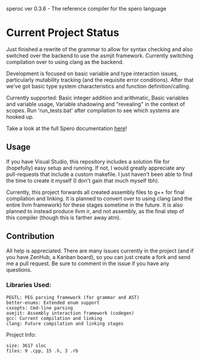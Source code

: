 speroc ver 0.3.6 - The reference compiler for the spero language

# Current Project Status

Just finished a rewrite of the grammar to allow for syntax checking and also switched over the backend to use the asmjit framework. Currently switching compilation over to using clang as the backend.

Development is focused on basic variable and type interaction issues, particularly mutability tracking (and the requisite error conditions). After that we've got basic type system characteristics and function definition/calling.

Currently supported: Basic integer addition and arithmatic, Basic variables and variable usage, Variable shadowing and "revealing" in the context of scopes.
Run 'run_tests.bat' after compilation to see which systems are hooked up.

Take a look at the full Spero documentation [here](https://github.com/hGriff0n/Spero)!

## Usage

If you have Visual Studio, this repository includes a solution file for (hopefully) easy setup and running. If not, I would greatly appreciate any pull-requests that include a custom makefile.
I just haven't been able to find the time to create it myself (I don't gain that much myself tbh).

Currently, this project forwards all created assembly files to g++ for final compilation and linking. It is planned to convert over to using clang (and the entire llvm framework) for these
stages sometime in the future. It is also planned to instead produce llvm ir, and not assembly, as the final step of this compiler (though this is farther away atm).

## Contribution

All help is appreciated. There are many issues currently in the project (and if you have ZenHub, a Kanban board), so you can just create a fork and send me a pull request.
Be sure to comment in the issue if you have any questions.

### Libraries Used:

    PEGTL: PEG parsing framework (for grammar and AST)
    better-enums: Extended enum support
    cxxopts: Cmd-line parsing
    asmjit: Assembly interaction framework (codegen)
    gcc: Current compilation and linking
    clang: Future compilation and linking stages

Project Info:

    size: 3617 sloc
    files: 9 .cpp, 15 .h, 3 .rb

